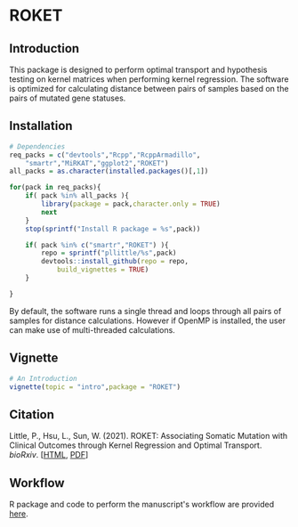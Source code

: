 # ROKET

## Introduction

This package is designed to perform optimal transport and hypothesis testing on kernel matrices when performing kernel regression. The software is optimized for calculating distance between pairs of samples based on the pairs of mutated gene statuses.

## Installation

```R
# Dependencies
req_packs = c("devtools","Rcpp","RcppArmadillo",
	"smartr","MiRKAT","ggplot2","ROKET")
all_packs = as.character(installed.packages()[,1])

for(pack in req_packs){
	if( pack %in% all_packs ){
		library(package = pack,character.only = TRUE)
		next
	}
	stop(sprintf("Install R package = %s",pack))

	if( pack %in% c("smartr","ROKET") ){
		repo = sprintf("pllittle/%s",pack)
		devtools::install_github(repo = repo,
			build_vignettes = TRUE)
	}

}
```

By default, the software runs a single thread and loops through all pairs of samples for distance calculations. However if OpenMP is installed, the user can make use of multi-threaded calculations.

## Vignette

```R
# An Introduction
vignette(topic = "intro",package = "ROKET")
```

## Citation
Little, P., Hsu, L., Sun, W. (2021). ROKET: Associating Somatic Mutation with Clinical Outcomes through Kernel Regression and Optimal Transport. *bioRxiv*. [[HTML](https://www.biorxiv.org/content/10.1101/2021.12.23.474064v1), [PDF](https://www.biorxiv.org/content/10.1101/2021.12.23.474064v1.full.pdf)]

## Workflow

R package and code to perform the manuscript's workflow are provided [here](https://github.com/pllittle/ROKETworkflow).
